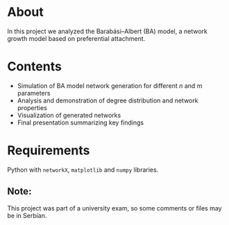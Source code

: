 # About
In this project we analyzed the Barabási–Albert (BA) model, a network growth model based on preferential attachment. 

# Contents
* Simulation of BA model network generation for different *n* and *m* parameters
* Analysis and demonstration of degree distribution and network properties
* Visualization of generated networks
* Final presentation summarizing key findings

# Requirements
Python with `networkX`, `matplotlib` and `numpy` libraries.

## Note: 
This project was part of a university exam, so some comments or files may be in Serbian.

